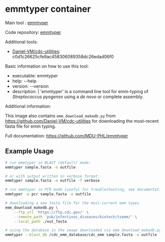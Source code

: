 # emmtyper container

Main tool : [emmtyper](https://github.com/MDU-PHL/emmtyper)
  
Code repository: [emmtyper](https://github.com/MDU-PHL/emmtyper)

Additional tools:
- [Daniel-VM/cdc-utilities](https://github.com/Daniel-VM/cdc-utilities): c0d1c26625cfe9ac458306089358dc26edad06f0

Basic information on how to use this tool:
- executable: emmtyper
- help: --help
- version: --version
- description: |
    'emmtyper' is a command line tool for emm-typing of _Streptococcus pyogenes_ using a _de novo_ or complete assembly.

Additional information:

This image also contains `emm_download_makedb.py` from https://github.com/Daniel-VM/cdc-utilities for downloading the most-recent fasta file for emm typing.
  
Full documentation: https://github.com/MDU-PHL/emmtyper

## Example Usage

```bash
# run emmtyper in BLAST (default) mode:
emmtyper sample.fasta -o outfile

# or with output written in verbose format:
emmtyper sample.fasta -o outfile -f verbose

# run emmtyper in PCR mode (useful for troubleshooting, see documentation)
emmtyper -w pcr sample.fasta -o outfile 

# downloading a new fasta file for the most-current emm types
emm_download_makedb.py \
    --ftp_url 'https://ftp.cdc.gov/' \
    --remote_path 'pub/infectious_diseases/biotech/tsemm/' \
    --local_path ./out_fasta 

# using the database in the image downloaded via emm_download_makedb.py
emmtyper --blast_db /cdc_emm_database/cdc_emm sample.fasta -o outfile
```
